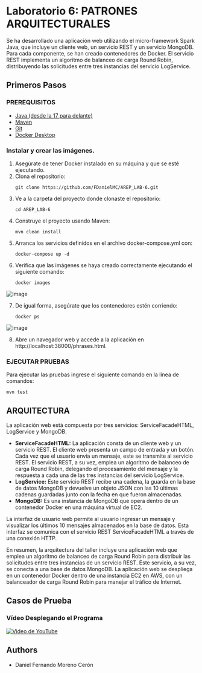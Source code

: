# Laboratorio 6: PATRONES ARQUITECTURALES

Se ha desarrollado una aplicación web utilizando el micro-framework Spark Java, que incluye un cliente web, un servicio REST y un servicio MongoDB. Para cada componente, se han creado contenedores de Docker. El servicio REST implementa un algoritmo de balanceo de carga Round Robin, distribuyendo las solicitudes entre tres instancias del servicio LogService.

## Primeros Pasos

### PREREQUISITOS

* [Java (desde la 17 para delante)](https://www.oracle.com/co/java/technologies/downloads/) 
* [Maven](https://maven.apache.org/download.cgi) 
* [Git](https://git-scm.com/downloads)
* [Docker Desktop](https://www.docker.com/products/docker-desktop/)

### Instalar y crear las imágenes.

1. Asegúrate de tener Docker instalado en su máquina y que se esté ejecutando.
2. Clona el repositorio:
    ```
    git clone https://github.com/FDanielMC/AREP_LAB-6.git
    ```
3. Ve a la carpeta del proyecto donde clonaste el repositorio:
    ```
    cd AREP_LAB-6
    ```
4. Construye el proyecto usando Maven:
    ```
    mvn clean install 
    ```
5. Arranca los servicios definidos en el archivo docker-compose.yml con:
    ```
    docker-compose up -d
    ```
6. Verifica que las imágenes se haya creado correctamente ejecutando el siguiente comando:
    ```
    docker images
    ```
![image](https://github.com/FDanielMC/AREP_LAB-6/assets/123689924/e963c935-9b7d-4a93-b276-a15c58a95b30)

7. De igual forma, asegúrate que los contenedores estén corriendo:
    ```
    docker ps
    ```
![image](https://github.com/FDanielMC/AREP_LAB-6/assets/123689924/1abbb028-adea-467d-989a-721c3618a4f4)

8. Abre un navegador web y accede a la aplicación en http://localhost:38000/phrases.html.

### EJECUTAR PRUEBAS

Para ejecutar las pruebas ingrese el siguiente comando en la línea de comandos:
```
mvn test
```

## ARQUITECTURA

La aplicación web está compuesta por tres servicios: ServiceFacadeHTML, LogService y MongoDB. 
* **ServiceFacadeHTML:** La aplicación consta de un cliente web y un servicio REST. El cliente web presenta un campo de entrada y un botón. Cada vez que el usuario envía un mensaje, este se transmite al servicio REST. El servicio REST, a su vez, emplea un algoritmo de balanceo de carga Round Robin, delegando el procesamiento del mensaje y la respuesta a cada una de las tres instancias del servicio LogService. 
* **LogService:** Este servicio REST recibe una cadena, la guarda en la base de datos MongoDB y devuelve un objeto JSON con las 10 últimas cadenas guardadas junto con la fecha en que fueron almacenadas.
* **MongoDB:** Es una instancia de MongoDB que opera dentro de un contenedor Docker en una máquina virtual de EC2.

La interfaz de usuario web permite al usuario ingresar un mensaje y visualizar los últimos 10 mensajes almacenados en la base de datos. Esta interfaz se comunica con el servicio REST ServiceFacadeHTML a través de una conexión HTTP.

En resumen, la arquitectura del taller incluye una aplicación web que emplea un algoritmo de balanceo de carga Round Robin para distribuir las solicitudes entre tres instancias de un servicio REST. Este servicio, a su vez, se conecta a una base de datos MongoDB. La aplicación web se despliega en un contenedor Docker dentro de una instancia EC2 en AWS, con un balanceador de carga Round Robin para manejar el tráfico de Internet.

## Casos de Prueba

### Vídeo Desplegando el Programa

[![Video de YouTube](https://github.com/FDanielMC/AREP_LAB-6/assets/123689924/c01454fa-eb15-4988-98c9-fadc24a3b4d3)
](https://youtu.be/4f9CwJMC-M8)

## Authors

* Daniel Fernando Moreno Cerón

